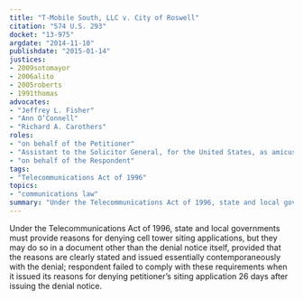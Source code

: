 ```yaml
---
title: "T-Mobile South, LLC v. City of Roswell"
citation: "574 U.S. 293"
docket: "13-975"
argdate: "2014-11-10"
publishdate: "2015-01-14"
justices:
- 2009sotomayor
- 2006alito
- 2005roberts
- 1991thomas
advocates:
- "Jeffrey L. Fisher"
- "Ann O’Connell"
- "Richard A. Carothers"
roles:
- "on behalf of the Petitioner"
- "Assistant to the Solicitor General, for the United States, as amicus curiae, supporting neither party"
- "on behalf of the Respondent"
tags:
- "Telecommunications Act of 1996"
topics:
- "communications law"
summary: "Under the Telecommunications Act of 1996, state and local governments must provide reasons for denying cell tower siting applications, but they may do so in a document other than the denial notice itself, provided that the reasons are clearly stated and issued essentially contemporaneously with the denial; respondent failed to comply with these requirements when it issued its reasons for denying petitioner’s siting application 26 days after issuing the denial notice."
---
```

Under the Telecommunications Act of 1996, state and local governments must provide reasons for denying cell tower siting applications, but they may do so in a document other than the denial notice itself, provided that the reasons are clearly stated and issued essentially contemporaneously with the denial; respondent failed to comply with these requirements when it issued its reasons for denying petitioner’s siting application 26 days after issuing the denial notice.

